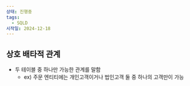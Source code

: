 ```yaml
---
상태: 진행중
tags:
  - SQLD
시작일: 2024-12-18
---
```

## 상호 배타적 관계
- 두 테이블 중 하나만 가능한 관계를 말함
	- ex) 주문 엔티티에는 개인고객이거나 법인고객 둘 중 하나의 고객만이 가능